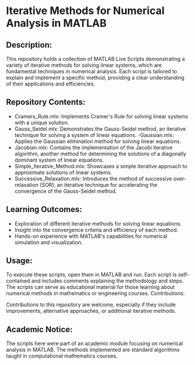 # Iterative Methods for Numerical Analysis in MATLAB

## Description:

This repository holds a collection of MATLAB Live Scripts demonstrating a variety of iterative methods for solving linear systems, which are fundamental techniques in numerical analysis. Each script is tailored to explain and implement a specific method, providing a clear understanding of their applications and efficiencies.

## Repository Contents:

- Cramers_Rule.mlx: Implements Cramer's Rule for solving linear systems with a unique solution.
- Gauss_Seidel.mlx: Demonstrates the Gauss-Seidel method, an iterative technique for solving a system of linear equations.
-Gaussian.mlx: Applies the Gaussian elimination method for solving linear equations.
- Jacobian.mlx: Contains the implementation of the Jacobi iterative algorithm, another method for determining the solutions of a diagonally dominant system of linear equations.
- Simple_Iterative_Method.mlx: Showcases a simple iterative approach to approximate solutions of linear systems.
- Successive_Relaxation.mlx: Introduces the method of successive over-relaxation (SOR), an iterative technique for accelerating the convergence of the Gauss-Seidel method.
## Learning Outcomes:

- Exploration of different iterative methods for solving linear equations.
- Insight into the convergence criteria and efficiency of each method.
- Hands-on experience with MATLAB's capabilities for numerical simulation and visualization.
## Usage:

To execute these scripts, open them in MATLAB and run. Each script is self-contained and includes comments explaining the methodology and steps.
The scripts can serve as educational material for those learning about numerical methods in mathematics or engineering courses.
Contributions:

Contributions to this repository are welcome, especially if they include improvements, alternative approaches, or additional iterative methods.
## Academic Notice:
The scripts here were part of an academic module focusing on numerical analysis in MATLAB. The methods implemented are standard algorithms taught in computational mathematics courses.
